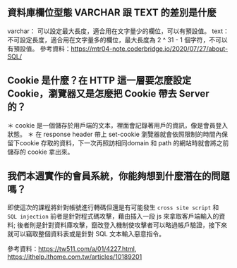 ## 資料庫欄位型態 VARCHAR 跟 TEXT 的差別是什麼

varchar： 可以設定最大長度，適合用在文字量少的欄位，可以有預設值。
text： 不可設定長度，適合用在文字量多的欄位，最大長度為 2 ^ 31 - 1 個字符，不可以有預設值。
參考資料：https://mtr04-note.coderbridge.io/2020/07/27/about-SQL/
## Cookie 是什麼？在 HTTP 這一層要怎麼設定 Cookie，瀏覽器又是怎麼把 Cookie 帶去 Server 的？

＊ cookie 是一個儲存於用戶端的文本，裡面會記錄著用戶的資訊，像是會員登入狀態。
＊ 在 response header 帶上 set-cookie 瀏覽器就會依照限制的時間內保留下cookie 存取的資料，下一次再照訪相同domain 和 path 的網站時就會將之前儲存的 cookie 拿出來。

## 我們本週實作的會員系統，你能夠想到什麼潛在的問題嗎？

即使這次的課程將針對帳號進行轉碼但還是有可能發生 `cross site script` 和 `SQL injection` 
前者是針對程式碼攻擊，藉由插入一段 js 來拿取客戶端輸入的資料; 後者則是針對資料庫攻擊，竄改登入機制使攻擊者可以略過帳戶驗證，接下來就可以竊取整個資料表或是針對 SQL 文本輸入惡意指令。

參考資料：https://tw511.com/a/01/4227.html, https://ithelp.ithome.com.tw/articles/10189201